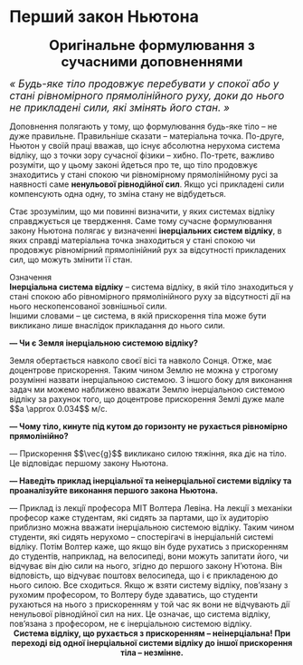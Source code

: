 # Перший закон Ньютона

<div align="center"><span class="p1"><b><font size="5">Оригiнальне формулювання з сучасними доповненнями</font></b></span></div>

<font size="4"><i><div class="space">« Будь-яке тiло продовжує перебувати у спокої або у станi рiвномiрного прямолiнiйного руху, доки до нього не прикладенi сили, якi змiнять його стан. »</div></i></font>

<div class="space"><p class="p3">Доповнення полягають у тому, що формулювання будь-яке тiло – не дуже правильне. Правильнiше сказати – матерiальна точка. По-друге, Ньютон у своїй працi вважав, що iснує абсолютна нерухома система вiдлiку, що з точки зору сучасної фiзики – хибно. По-третє, важливо розумiти, що у цьому законi йдеться про те, що тiло продовжує знаходитись у станi спокою чи рiвномiрному прямолiнiйному русi за наявностi саме <b>ненульової рiвнодiйної сил</b>. Якщо усi прикладенi сили компенсують одна одну, то змiна стану не вiдбудеться.</p></div>

<div class="space"><p class="p3">Стає зрозумiлим, що ми повиннi визначити, у яких системах вiдлiку справджується це твердження. Саме тому сучасне формулювання закону Ньютона полягає у визначеннi <span class="p1"><b>iнерцiальних систем вiдлiку</b></span>, в яких справдi матерiальна точка знаходиться у станi спокою чи продовжує рiвномiрний прямолiнiйний рух за вiдсутностi прикладених сил, що можуть змiнити її стан.</p></div>

<div class="eoz-wrap">
<span class="eoz">Означення</span>
<div class="eoz-text">
<div class="space"><span class="p1"><b>Iнерцiальна система вiдлiку</b></span> – система вiдлiку, в якiй тiло знаходиться у станi спокою або рiвномiрного прямолiнiйного руху за вiдсутностi дiї на нього нескопенсованої зовнiшньої сили.</div>
Iншими словами – це система, в якiй прискорення тiла може бути викликано лише внаслiдок прикладання до нього сили.
</div>
</div>

<p class="p3"><span class="p1"><b>— Чи є Земля iнерцiальною системою вiдлiку?</b></span></p>
<div class="space">Земля обертається навколо своєї вiсi та навколо Сонця. Отже, має доцентрове прискорення. Таким чином Землю не можна у строгому розумiннi назвати iнерцiальною системою. З iншого боку для виконання задач ми можемо наближено вважати Землю iнерцiальною системою вiдлiку за рахунок того, що доцентрове прискорення Землi дуже мале $$a \approx 0.034$$ м/с.</div>
<p class="p3"><span class="p1"><b>— Чому тiло, кинуте пiд кутом до горизонту не рухається рiвномiрно прямолiнiйно?</b></span></p>
<div class="space">— Прискорення $$\vec{g}$$ викликано силою тяжiння, яка дiє на тiло. Це вiдповiдає першому закону Ньютона.</div>
<p class="p3"><span class="p1"><b>— Наведiть приклад iнерцiальної та неiнерцiальної системи вiдлiку та проаналiзуйте виконання першого закона Ньютона.</b> </span></p>
<div class="space">— Приклад iз лекцiї професора MIT Волтера Левiна. На лекцiї з механiки професор каже студентам, якi сидять за партами, що їх аудиторiю приблизно можна вважати iнерцiальною системою вiдлiку. Таким чином студенти, якi сидять нерухомо – спостерiгачi в iнерцiальнiй системi вiдлiку. Потiм Волтер каже, що якщо вiн буде рухатись з прискоренням до студентiв, наприклад, на велосипедi, вони можуть запитати його, чи вiдчуває вiн дiю сили на нього, згiдно до першого закону Н’ютона. Вiн вiдповiсть, що вiдчуває поштовх велосипеда, що i є прикладеною до нього силою. Все сходиться. Якщо ж взяти систему вiдлiку, пов’язану з рухомим професором, то Волтеру буде здаватись, що студенти рухаються на нього з прискоренням у той час як вони не вiдчувають дiї ненульової рiвнодiйної сил на них. Це означає, що система вiдлiку, пов’язана з професором, не є iнерцiальною системою вiдлiку.</div>
<div align="center"><span class="p1"><b>Система вiдлiку, що рухається з прискоренням – неiнерцiальна!
При переходi вiд одної iнерцiальної системи вiдлiку до iншої
прискорення тiла – незмiнне.</b></span></div>